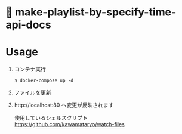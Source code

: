 # 📗 make-playlist-by-specify-time-api-docs

# Usage
1. コンテナ実行
    ```
    $ docker-compose up -d
    ```
2. ファイルを更新
3. http://localhost:80 へ変更が反映されます  

    使用しているシェルスクリプト  
    https://github.com/kawamataryo/watch-files
